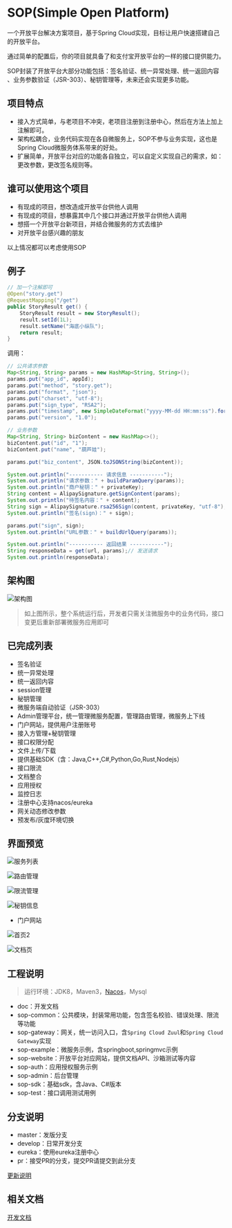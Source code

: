 # SOP(Simple Open Platform)

一个开放平台解决方案项目，基于Spring Cloud实现，目标让用户快速搭建自己的开放平台。

通过简单的配置后，你的项目就具备了和支付宝开放平台的一样的接口提供能力。

SOP封装了开放平台大部分功能包括：签名验证、统一异常处理、统一返回内容 、业务参数验证（JSR-303）、秘钥管理等，未来还会实现更多功能。

## 项目特点

- 接入方式简单，与老项目不冲突，老项目注册到注册中心，然后在方法上加上注解即可。
- 架构松耦合，业务代码实现在各自微服务上，SOP不参与业务实现，这也是Spring Cloud微服务体系带来的好处。
- 扩展简单，开放平台对应的功能各自独立，可以自定义实现自己的需求，如：更改参数，更改签名规则等。

## 谁可以使用这个项目

- 有现成的项目，想改造成开放平台供他人调用
- 有现成的项目，想暴露其中几个接口并通过开放平台供他人调用
- 想搭一个开放平台新项目，并结合微服务的方式去维护
- 对开放平台感兴趣的朋友

以上情况都可以考虑使用SOP

## 例子

```java
// 加一个注解即可
@Open("story.get")
@RequestMapping("/get")
public StoryResult get() {
    StoryResult result = new StoryResult();
    result.setId(1L);
    result.setName("海底小纵队");
    return result;
}
```

调用：

```java
// 公共请求参数
Map<String, String> params = new HashMap<String, String>();
params.put("app_id", appId);
params.put("method", "story.get");
params.put("format", "json");
params.put("charset", "utf-8");
params.put("sign_type", "RSA2");
params.put("timestamp", new SimpleDateFormat("yyyy-MM-dd HH:mm:ss").format(new Date()));
params.put("version", "1.0");

// 业务参数
Map<String, String> bizContent = new HashMap<>();
bizContent.put("id", "1");
bizContent.put("name", "葫芦娃");

params.put("biz_content", JSON.toJSONString(bizContent));

System.out.println("----------- 请求信息 -----------");
System.out.println("请求参数：" + buildParamQuery(params));
System.out.println("商户秘钥：" + privateKey);
String content = AlipaySignature.getSignContent(params);
System.out.println("待签名内容：" + content);
String sign = AlipaySignature.rsa256Sign(content, privateKey, "utf-8");
System.out.println("签名(sign)：" + sign);

params.put("sign", sign);
System.out.println("URL参数：" + buildUrlQuery(params));

System.out.println("----------- 返回结果 -----------");
String responseData = get(url, params);// 发送请求
System.out.println(responseData);
```

## 架构图

![架构图](https://images.gitee.com/uploads/images/2019/1227/145216_c9b45109_332975.png "sop3.png")

> 如上图所示，整个系统运行后，开发者只需关注微服务中的业务代码，接口变更后重新部署微服务应用即可


## 已完成列表

- 签名验证
- 统一异常处理
- 统一返回内容
- session管理
- 秘钥管理
- 微服务端自动验证（JSR-303）
- Admin管理平台，统一管理微服务配置，管理路由管理，微服务上下线
- 门户网站，提供用户注册账号
- 接入方管理+秘钥管理
- 接口权限分配
- 文件上传/下载
- 提供基础SDK（含：Java,C++,C#,Python,Go,Rust,Nodejs）
- 接口限流
- 文档整合
- 应用授权
- 监控日志
- 注册中心支持nacos/eureka
- 网关动态修改参数
- 预发布/灰度环境切换

## 界面预览

![服务列表](https://images.gitee.com/uploads/images/2020/1016/134354_c1915902_332975.png "service.png")

![路由管理](https://images.gitee.com/uploads/images/2020/1016/134039_bed1608d_332975.png "route.png")

![限流管理](https://images.gitee.com/uploads/images/2020/1016/134102_f2dcfb25_332975.png "limit.png")

![秘钥信息](https://images.gitee.com/uploads/images/2019/0711/174921_bd817533_332975.png "秘钥信息")

- 门户网站

![首页2](https://images.gitee.com/uploads/images/2021/0318/195935_1d610da8_332975.png "portal-vue.png")

![文档页](https://images.gitee.com/uploads/images/2020/1107/104342_d44849a9_332975.png "portal1.png")

## 工程说明

> 运行环境：JDK8，Maven3，[Nacos](https://nacos.io/zh-cn/docs/what-is-nacos.html)，Mysql

- doc：开发文档
- sop-common：公共模块，封装常用功能，包含签名校验、错误处理、限流等功能
- sop-gateway：网关，统一访问入口，含`Spring Cloud Zuul`和`Spring Cloud Gateway`实现
- sop-example：微服务示例，含springboot,springmvc示例
- sop-website：开放平台对应网站，提供文档API、沙箱测试等内容
- sop-auth：应用授权服务示例
- sop-admin：后台管理
- sop-sdk：基础sdk，含Java、C#版本
- sop-test：接口调用测试用例

## 分支说明

- master：发版分支
- develop：日常开发分支
- eureka：使用eureka注册中心
- pr：接受PR的分支，提交PR请提交到此分支

[更新说明](./changelog.md)

## 相关文档

[开发文档](http://durcframework.gitee.io/sop)
